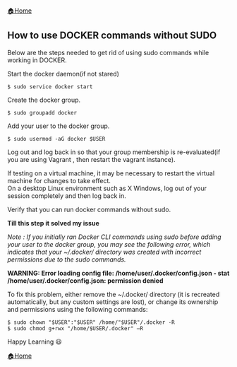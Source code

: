 [:house:Home](https://github.com/debbiswal/Articles)  
## How to use DOCKER commands without SUDO  

Below are the steps needed to get rid of using sudo commands while working in DOCKER.  

Start the docker daemon(if not stared)  
```
$ sudo service docker start
```  

Create the docker group.  
```
$ sudo groupadd docker
```  

Add your user to the docker group.  
```
$ sudo usermod -aG docker $USER
```  

Log out and log back in so that your group membership is re-evaluated(if you are using Vagrant , then restart the vagrant instance).  

If testing on a virtual machine, it may be necessary to restart the virtual machine for changes to take effect.  
On a desktop Linux environment such as X Windows, log out of your session completely and then log back in.  

Verify that you can run docker commands without sudo.  

**Till this step it solved my issue**  

*Note : If you initially ran Docker CLI commands using sudo before adding your user to the docker group, you may see the following error, which indicates that your ~/.docker/ directory was created with incorrect permissions due to the sudo commands.*  

**WARNING: Error loading config file: /home/user/.docker/config.json - 
stat /home/user/.docker/config.json: permission denied**  

To fix this problem, either remove the ~/.docker/ directory (it is recreated automatically, but any custom settings are lost), or change its ownership and permissions using the following commands:  
```
$ sudo chown "$USER":"$USER" /home/"$USER"/.docker -R
$ sudo chmod g+rwx "/home/$USER/.docker" –R
```  

Happy Learning :smiley:  

[:house:Home](https://github.com/debbiswal/Articles)
